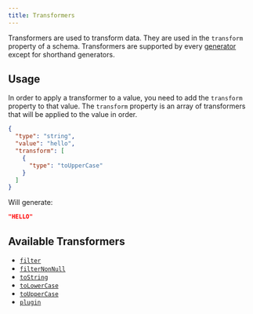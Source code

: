 ```yaml
---
title: Transformers
---
```


Transformers are used to transform data. They are used in the `transform` property of a schema.
Transformers are supported by every [generator](../content/index.md) except for shorthand generators.

## Usage

In order to apply a transformer to a value, you need to add the `transform` property
to that value. The `transform` property is an array of transformers that will be applied
to the value in order.

```json
{
  "type": "string",
  "value": "hello",
  "transform": [
    {
      "type": "toUpperCase"
    }
  ]
}
```

Will generate:

```json
"HELLO"
```

## Available Transformers

* [`filter`](filter.md)
* [`filterNonNull`](filterNonNull.md)
* [`toString`](toString.md)
* [`toLowerCase`](toLowerCase.md)
* [`toUpperCase`](toUpperCase.md)
* [`plugin`](plugin.md)
